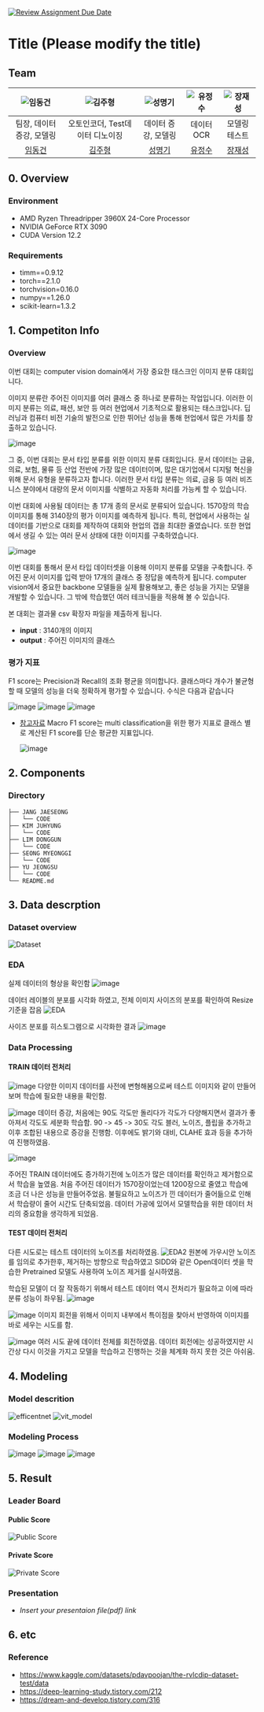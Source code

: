 [![Review Assignment Due Date](https://classroom.github.com/assets/deadline-readme-button-22041afd0340ce965d47ae6ef1cefeee28c7c493a6346c4f15d667ab976d596c.svg)](https://classroom.github.com/a/FVjNDCrt)
# Title (Please modify the title)
## Team

| ![임동건](https://avatars.githubusercontent.com/u/125024589?v=4) | ![김주형](https://avatars.githubusercontent.com/u/95218618?v=4) | ![성명기](https://avatars.githubusercontent.com/u/104310191?v=4) | ![유정수](https://avatars.githubusercontent.com/u/50096716?v=4) | ![장재성](https://avatars.githubusercontent.com/u/165862584?v=4) |
| :--------------------------------------------------------------: | :--------------------------------------------------------------: | :--------------------------------------------------------------: | :--------------------------------------------------------------: | :--------------------------------------------------------------: |
|            팀장, 데이터증강, 모델링          |          오토인코더, Test데이터 디노이징      |           데이터 증강, 모델링     |    데이터 OCR         |                모델링 테스트               |
|            [임동건](https://github.com/LimDG1981)             |            [김주형](https://github.com/AjouKim)             |            [성명기](https://github.com/SUNGMYEONGGI)             |            [유정수](https://github.com/Dream-Forge-Studios)             |            [장재성](https://github.com/mirrbandi)             |

## 0. Overview
### Environment
-   AMD Ryzen Threadripper 3960X 24-Core Processor
-   NVIDIA GeForce RTX 3090
-   CUDA Version 12.2

### Requirements    
-   timm==0.9.12
-   torch==2.1.0
-   torchvision=0.16.0
-   numpy==1.26.0
-   scikit-learn=1.3.2

## 1. Competiton Info
### Overview
 이번 대회는 computer vision domain에서 가장 중요한 태스크인 이미지 분류 대회입니다.

 이미지 분류란 주어진 이미지를 여러 클래스 중 하나로 분류하는 작업입니다. 이러한 이미지 분류는 의료, 패션, 보안 등 여러 현업에서 기초적으로 활용되는 태스크입니다. 딥러닝과 컴퓨터 비전 기술의 발전으로 인한 뛰어난 성능을 통해 현업에서 많은 가치를 창출하고 있습니다.

![image](https://github.com/UpstageAILab/upstage-cv-classification-cv2/assets/76687996/f35917ed-effd-4c5d-8f79-10fe1718bcc7)
  
  그 중, 이번 대회는 문서 타입 분류를 위한 이미지 분류 대회입니다. 문서 데이터는 금융, 의료, 보험, 물류 등 산업 전반에 가장 많은 데이터이며, 많은 대기업에서 디지털 혁신을 위해 문서 유형을 분류하고자 합니다. 이러한 문서 타입 분류는 의료, 금융 등 여러 비즈니스 분야에서 대량의 문서 이미지를 식별하고 자동화 처리를 가능케 할 수 있습니다.

이번 대회에 사용될 데이터는 총 17개 종의 문서로 분류되어 있습니다. 1570장의 학습 이미지를 통해 3140장의 평가 이미지를 예측하게 됩니다. 특히, 현업에서 사용하는 실 데이터를 기반으로 대회를 제작하여 대회와 현업의 갭을 최대한 줄였습니다. 또한 현업에서 생길 수 있는 여러 문서 상태에 대한 이미지를 구축하였습니다.

![image](https://github.com/UpstageAILab/upstage-cv-classification-cv2/assets/76687996/e69229b9-b3c1-443b-a5c2-2ce499667c89)

이번 대회를 통해서 문서 타입 데이터셋을 이용해 이미지 분류를 모델을 구축합니다. 주어진 문서 이미지를 입력 받아 17개의 클래스 중 정답을 예측하게 됩니다. computer vision에서 중요한 backbone 모델들을 실제 활용해보고, 좋은 성능을 가지는 모델을 개발할 수 있습니다. 그 밖에 학습했던 여러 테크닉들을 적용해 볼 수 있습니다.

본 대회는 결과물 csv 확장자 파일을 제출하게 됩니다.
-   **input** : 3140개의 이미지
-   **output** : 주어진 이미지의 클래스

### 평가 지표
F1 score는 Precision과 Recall의 조화 평균을 의미합니다. 클래스마다 개수가 불균형할 때 모델의 성능을 더욱 정확하게 평가할 수 있습니다. 수식은 다음과 같습니다
 
![image](https://github.com/UpstageAILab/upstage-cv-classification-cv2/assets/76687996/253cd5a2-0806-4822-8135-e5b35b8a88e3)
![image](https://github.com/UpstageAILab/upstage-cv-classification-cv2/assets/76687996/4b52b801-89df-4e6c-b86c-48219fde4c1e)
![image](https://github.com/UpstageAILab/upstage-cv-classification-cv2/assets/76687996/6dd9eedb-2c05-46cd-a6fd-80cf19d40b42)

- [참고자료](https://www.v7labs.com/blog/f1-score-guide)
Macro F1 score는 multi classification을 위한 평가 지표로 클래스 별로 계산된 F1 score를 단순 평균한 지표입니다.
    
    ![image](https://aistages-api-public-prod.s3.amazonaws.com/app/Files/01555d7c-ad8a-4ce3-9692-33d2be0eaaf6.png)

## 2. Components

### Directory
```
├── JANG JAESEONG
│   └── CODE
├── KIM JUHYUNG
│   └── CODE
├── LIM DONGGUN
│   └── CODE
├── SEONG MYEONGGI
│   └── CODE
├── YU JEONGSU
│   └── CODE
└── README.md
```

## 3. Data descrption

### Dataset overview
![Dataset](https://raw.githubusercontent.com/SUNGMYEONGGI/image/main/Dataset%20%E1%84%80%E1%85%A2%E1%84%8B%E1%85%AD.png)

### EDA
실제 데이터의 형상을 확인함
![image](https://github.com/user-attachments/assets/22ec492a-995b-4023-837d-26bfe8ddd6ad)

데이터 레이블의 분포를 시각화 하였고, 전체 이미지 사이즈의 분포를 확인하여 Resize 기준을 잡음
![EDA](https://github.com/user-attachments/assets/d55daaf7-a786-416d-ba88-cce9cd30e3bb)

사이즈 분포를 히스토그램으로 시각화한 결과
![image](https://github.com/user-attachments/assets/16e00ca4-6016-440e-884a-77e4c08d678c)


### Data Processing

#### TRAIN 데이터 전처리
![image](https://github.com/user-attachments/assets/384e5edf-a952-4077-825b-3cbc6d4c82a1)
다양한 이미지 데이터를 사전에 변형해봄으로써 테스트 이미지와 같이 만들어 보며 학습에 필요한 내용을 확인함.

![image](https://github.com/user-attachments/assets/3f599871-6ae8-47a7-8796-9b41c97f1c07)
데이터 증강, 처음에는 90도 각도만 돌리다가 각도가 다양해지면서 결과가 좋아져서 각도도 세분화 학습함.
90 -> 45 -> 30도 각도
블러, 노이즈, 플립을 추가하고 이후 조합된 내용으로 증강을 진행함.
이후에도 밝기와 대비, CLAHE 효과 등을 추가하여 진행하였음.

![image](https://github.com/user-attachments/assets/d853af4b-bae5-4013-ab77-7975c254c4d8)

주어진 TRAIN 데이터에도 증가하기전에 노이즈가 많은 데이터를 확인하고 제거함으로서 학습을 높였음.
처음 주어진 데이터가 1570장이었는데 1200장으로 줄였고 학습에 조금 더 나은 성능을 만들어주었음.
불필요하고 노이즈가 낀 데이터가 줄어듦으로 인해서 학습량이 줄어 시간도 단축되었음.
데이터 가공에 있어서 모델학습을 위한 데이터 처리의 중요함을 생각하게 되었음.

#### TEST 데이터 전처리

다른 시도로는 테스트 데이터의 노이즈를 처리하였음.
![EDA2](https://github.com/user-attachments/assets/ed7f2caf-9e24-4d4d-bd1f-8bcd8ee22989)
원본에 가우시안 노이즈를 임의로 추가한후, 제거하는 방향으로 학습하였고
SIDD와 같은 Open데이터 셋을 학습한 Pretrained 모델도 사용하여 노이즈 제거를 실시하였음.

학습된 모델이 더 잘 작동하기 위해서 테스트 데이터 역시 전처리가 필요하고 이에 따라 분류 성능이 좌우됨.
![image](https://github.com/user-attachments/assets/435f0656-4bbf-4500-97b6-484caef2ddc9)

![image](https://github.com/user-attachments/assets/9a17f396-3f45-49b8-84a9-c97115d7de25)
이미지 회전을 위해서 이미지 내부에서 특이점을 찾아서 반영하여 이미지를 바로 세우는 시도를 함.

![image](https://github.com/user-attachments/assets/8c73a0e9-b297-4e0a-b2af-2e05b79097fe)
여러 시도 끝에 데이터 전체를 회전하였음. 
데이터 회전에는 성공하였지만 시간상 다시 이것을 가지고 모델을 학습하고 진행하는 것을 체계화 하지 못한 것은 아쉬움.

## 4. Modeling 
### Model descrition
![efficentnet](https://raw.githubusercontent.com/SUNGMYEONGGI/image/main/cv-project-modeltest-img1.png)
![vit_model](https://raw.githubusercontent.com/SUNGMYEONGGI/image/main/cv-project-modeltest-img3.png)

### Modeling Process
![image](https://raw.githubusercontent.com/SUNGMYEONGGI/image/main/cv-project-modeltest-img2.png)
![image](https://raw.githubusercontent.com/SUNGMYEONGGI/image/main/cv-project-modeltest-img4.png)
![image](https://raw.githubusercontent.com/SUNGMYEONGGI/image/main/cv-project-modeltest-img5.png)

## 5. Result

### Leader Board
#### Public Score
![Public Score](https://raw.githubusercontent.com/SUNGMYEONGGI/image/main/Public%20Score.png)
#### Private Score
![Private Score](https://raw.githubusercontent.com/SUNGMYEONGGI/image/main/Private%20Score.png)

### Presentation

- _Insert your presentaion file(pdf) link_

## 6. etc
### Reference

- https://www.kaggle.com/datasets/pdavpoojan/the-rvlcdip-dataset-test/data
- https://deep-learning-study.tistory.com/212
- https://dream-and-develop.tistory.com/316


